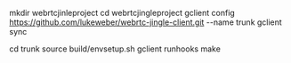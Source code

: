 mkdir webrtcjinleproject
cd webrtcjingleproject
gclient config https://github.com/lukeweber/webrtc-jingle-client.git --name trunk
gclient sync

cd trunk
source build/envsetup.sh
gclient runhooks
make
